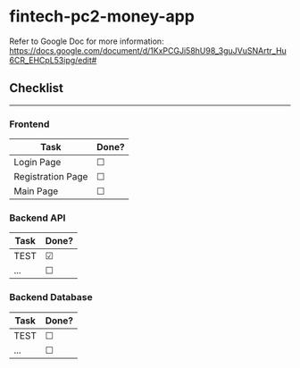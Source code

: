 # fintech-pc2-money-app

Refer to Google Doc for more information: https://docs.google.com/document/d/1KxPCGJi58hU98_3guJVuSNArtr_Hu6CR_EHCpL53ipg/edit#

## Checklist
___

### Frontend

| Task | Done? |
| --- | --- |
| Login Page | &#9744; |
| Registration Page | &#9744; |
| Main Page | &#9744; |

### Backend API

| Task | Done? |
| --- | --- |
| TEST | &#9745; |
| ... | &#9744; |

### Backend Database

| Task | Done? |
| --- | --- |
| TEST | &#9744; |
| ... | &#9744; |

